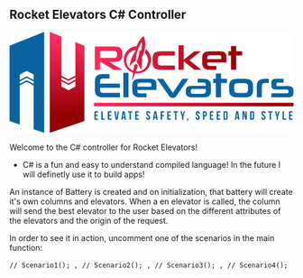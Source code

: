 ## Rocket Elevators C# Controller 

![alt text](https://github.com/DaveVaval/Rocket-Elevators-Ruby-Controller/blob/Main/img/R3.png)

Welcome to the C# controller for Rocket Elevators! 

- C# is a fun and easy to understand compiled language! In the future I will definetly use it to build apps!


An instance of Battery is created and on initialization, that battery will create it's own columns and elevators. When a en elevator is called, the column will send the best elevator to the user based on the different attributes of the elevators and the origin of the request.

In order to see it in action, uncomment one of the scenarios in the main function:

```
// Scenario1(); , // Scenario2(); , // Scenario3(); , // Scenario4();
```